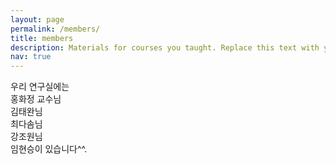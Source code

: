 ```yaml
---
layout: page
permalink: /members/
title: members
description: Materials for courses you taught. Replace this text with your description.
nav: true
---
```


우리 연구실에는  
홍화정 교수님  
김태완님  
최다솜님  
강조원님  
임현승이 있습니다^^.